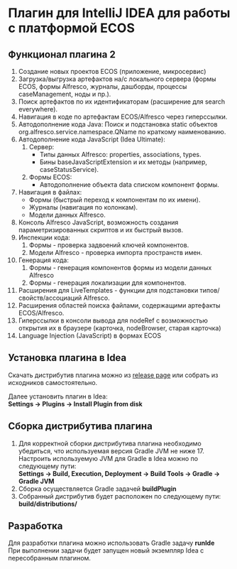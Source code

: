 # Плагин для IntelliJ IDEA для работы с платформой ECOS

## Функционал плагина 2

1. Создание новых проектов ECOS (приложение, микросервис)
2. Загрузка/выгрузка артефактов на/с локального сервера (формы ECOS, формы Alfresco, журналы, дашборды, процессы caseManagement, ноды и пр.).
3. Поиск артефактов по их идентификаторам (расширение для search everywhere).
4. Навигация в коде по артефактам ECOS/Alfresco через гиперссылки.
5. Автодополнение кода Java:
    Поиск и подстановка static объектов org.alfresco.service.namespace.QName по краткому наименованию.
6. Автодополнение кода JavaScript (Idea Ultimate):
    1. Cервер:
        - Типы данных Alfresco: properties, associations, types.
        - Бины baseJavaScriptExtension и их методы (например, caseStatusService).
    2. Формы ECOS:
        - Автодополнение объекта data списком компонент формы.
7. Навигация в файлах:
    - Формы (быстрый переход к компонентам по их имени).
    - Журналы (навигация по колонкам).
    - Модели данных Alfresco.
8. Консоль Alfresco JavaScript, возможность создания параметризированных скриптов и их быстрый вызов.
9. Инспекции кода:
    1. Формы - проверка задвоений ключей компонентов.
    2. Модели Alfresco - проверка импорта пространств имен.
10. Генерация кода:
     1. Формы - генерация компонентов формы из модели данных Alfresco
     2. Формы - генерация локализации для компонентов.
11. Расширения для LiveTemplates - функции для подстановки типов/свойств/ассоциаций Alfresco.
12. Расширения областей поиска файлами, содержащими артефакты ECOS/Alfresco.
13. Гиперссылки в консоли вывода для nodeRef с возможностью открытия их в браузере (карточка, nodeBrowser, старая карточка)
14. Language Injection (JavaScript) в формах ECOS

## Установка плагина в Idea
Скачать дистрибутив плагина можно из [release page](https://github.com/Citeck/ecos-idea-plugin/releases) или
собрать из исходников самостоятельно.

Далее установить плагин в Idea:\
**Settings -> Plugins -> Install Plugin from disk**

## Сборка дистрибутива плагина
1. Для корректной сборки дистрибутива плагина необходимо убедиться, что используемая версия Gradle JVM не ниже 17.\
Настроить используемую JVM для Gradle в Idea можно по следующему пути:\
**Settings -> Build, Execution, Deployment -> Build Tools -> Gradle -> Gradle JVM**
2. Сборка осуществляется Gradle задачей **buildPlugin**
3. Собранный дистрибутив будет расположен по следующему пути: **build/distributions/**

## Разработка
Для разработки плагина можно использовать Gradle задачу **runIde**\
При выполнении задачи будет запущен новый экземпляр Idea с пересобранным плагином.